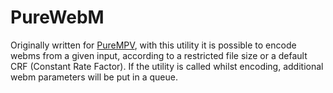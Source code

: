 # PureWebM

Originally written for [PureMPV](https://github.com/4ndrs/PureMPV), with this utility it is possible to encode webms from a given input, according to a restricted file size or a default CRF (Constant Rate Factor). If the utility is called whilst encoding, additional webm parameters will be put in a queue.
